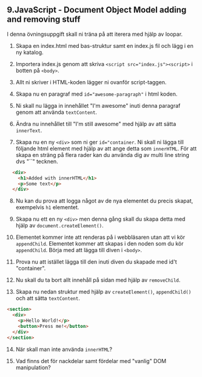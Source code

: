 ## 9.JavaScript - Document Object Model adding and removing stuff

I denna övningsuppgift skall ni träna på att iterera med hjälp av loopar.

1. Skapa en index.html med bas-struktur samt en index.js fil och lägg i en ny katalog.

1. Importera index.js genom att skriva ```<script src="index.js"><script>``` i botten på ```<body>```.

1. Allt ni skriver i HTML-koden lägger ni ovanför script-taggen.

1. Skapa nu en paragraf med ```id="awesome-paragraph"``` i html koden.

1. Ni skall nu lägga in innehållet "I'm awesome" inuti denna paragraf genom att använda ```textContent```.

1. Ändra nu innehållet till "I'm still awesome" med hjälp av att sätta ```innerText```.

1. Skapa nu en ny ```<div>``` som ni ger ```id="container```. Ni skall ni lägga till följande html element med hjälp av att ange detta som ```innerHTML```. För att skapa en sträng på flera rader kan du använda dig av multi line string dvs "``" tecknen.

```HTML
  <div>
    <h1>Added with innerHTML</h1>
    <p>Some text</p>
  </div>
```

8. Nu kan du prova att logga något av de nya elementet du precis skapat, exempelvis ```h1``` elementet.

9. Skapa nu ett en ny ```<div>``` men denna gång skall du skapa detta med hjälp av ```document.createElement()```. 

10. Elementet kommer inte att renderas på i webbläsaren utan att vi kör ```appendChild```. Elementet kommer att skapas i den noden som du kör ```appendChild```. Börja med att lägga till diven i ```<body>```.

11. Prova nu att istället lägga till den inuti diven du skapade med id't "container".

12. Nu skall du ta bort allt innehåll på sidan med hjälp av ```removeChild```.

13. Skapa nu nedan struktur med hjälp av ```createElement()```, ```appendChild()``` och  att sätta ```textContent```.

```HTML
<section>
  <div>
    <p>Hello World!</p>
    <button>Press me!</button>
  </div>
</section>
```

14. När skall man inte använda ```innerHTML```?

15. Vad finns det för nackdelar samt fördelar med "vanlig" DOM manipulation? 